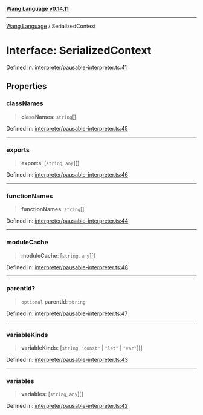 [**Wang Language v0.14.11**](../README.md)

***

[Wang Language](../globals.md) / SerializedContext

# Interface: SerializedContext

Defined in: [interpreter/pausable-interpreter.ts:41](https://github.com/artpar/wang/blob/9737d965513f58f6cbb8f8bc12f670e6d28ee0ae/src/interpreter/pausable-interpreter.ts#L41)

## Properties

### classNames

> **classNames**: `string`[]

Defined in: [interpreter/pausable-interpreter.ts:45](https://github.com/artpar/wang/blob/9737d965513f58f6cbb8f8bc12f670e6d28ee0ae/src/interpreter/pausable-interpreter.ts#L45)

***

### exports

> **exports**: \[`string`, `any`\][]

Defined in: [interpreter/pausable-interpreter.ts:46](https://github.com/artpar/wang/blob/9737d965513f58f6cbb8f8bc12f670e6d28ee0ae/src/interpreter/pausable-interpreter.ts#L46)

***

### functionNames

> **functionNames**: `string`[]

Defined in: [interpreter/pausable-interpreter.ts:44](https://github.com/artpar/wang/blob/9737d965513f58f6cbb8f8bc12f670e6d28ee0ae/src/interpreter/pausable-interpreter.ts#L44)

***

### moduleCache

> **moduleCache**: \[`string`, `any`\][]

Defined in: [interpreter/pausable-interpreter.ts:48](https://github.com/artpar/wang/blob/9737d965513f58f6cbb8f8bc12f670e6d28ee0ae/src/interpreter/pausable-interpreter.ts#L48)

***

### parentId?

> `optional` **parentId**: `string`

Defined in: [interpreter/pausable-interpreter.ts:47](https://github.com/artpar/wang/blob/9737d965513f58f6cbb8f8bc12f670e6d28ee0ae/src/interpreter/pausable-interpreter.ts#L47)

***

### variableKinds

> **variableKinds**: \[`string`, `"const"` \| `"let"` \| `"var"`\][]

Defined in: [interpreter/pausable-interpreter.ts:43](https://github.com/artpar/wang/blob/9737d965513f58f6cbb8f8bc12f670e6d28ee0ae/src/interpreter/pausable-interpreter.ts#L43)

***

### variables

> **variables**: \[`string`, `any`\][]

Defined in: [interpreter/pausable-interpreter.ts:42](https://github.com/artpar/wang/blob/9737d965513f58f6cbb8f8bc12f670e6d28ee0ae/src/interpreter/pausable-interpreter.ts#L42)
